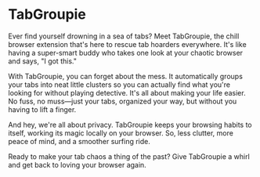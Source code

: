 # TabGroupie

Ever find yourself drowning in a sea of tabs? Meet TabGroupie, the chill browser extension that's here to rescue tab hoarders everywhere. It's like having a super-smart buddy who takes one look at your chaotic browser and says, "I got this."

With TabGroupie, you can forget about the mess. It automatically groups your tabs into neat little clusters so you can actually find what you're looking for without playing detective. It's all about making your life easier. No fuss, no muss—just your tabs, organized your way, but without you having to lift a finger.

And hey, we're all about privacy. TabGroupie keeps your browsing habits to itself, working its magic locally on your browser. So, less clutter, more peace of mind, and a smoother surfing ride.

Ready to make your tab chaos a thing of the past? Give TabGroupie a whirl and get back to loving your browser again.